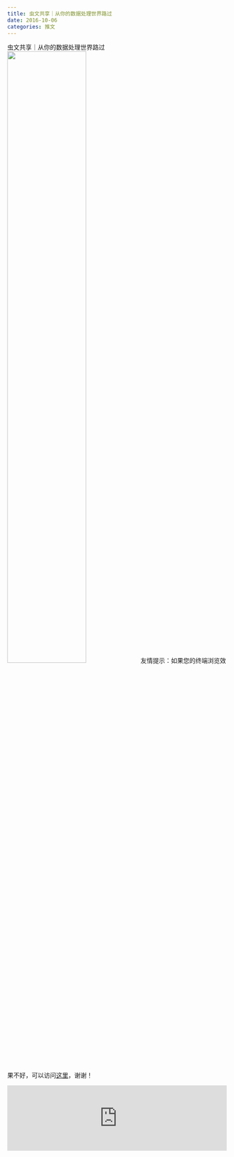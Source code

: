 ```yaml
---
title: 虫文共享｜从你的数据处理世界路过
date: 2016-10-06
categories: 推文
---
```

虫文共享｜从你的数据处理世界路过
<img src="http://mmbiz.qpic.cn/mmbiz_jpg/ACviaWTBFxhaxLRj8yARfbIbcWv2InNEbSKDoQFt3JFDTgqXMqvjM6TcVLjqibbdvaoPbRuVMRasBOOZmaQrIvyw/0?wx_fmt=jpeg" style="width: 60%; height: auto;"/><!--more-->
友情提示：如果您的终端浏览效果不好，可以访问[这里](https://stata-club.github.io/stata_article/2016-10-06.html)，谢谢！
<iframe src="https://stata-club.github.io/stata_article/2016-10-06.html" id="iframepage" frameborder="0" scrolling="no" marginheight="0" marginwidth="0" width="100%" onLoad="iFrameHeight()"></iframe>
<script type="text/javascript" language="javascript">
function iFrameHeight() {
var ifm= document.getElementById("iframepage");
var subWeb = document.frames ? document.frames["iframepage"].document : ifm.contentDocument;   
if(ifm != null && subWeb != null) {
 ifm.height = subWeb.body.scrollHeight;
} 
} 
</script> 
